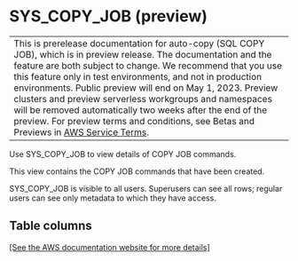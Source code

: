 # SYS\_COPY\_JOB \(preview\)<a name="SYS_COPY_JOB"></a>


|  | 
| --- |
| This is prerelease documentation for auto\-copy \(SQL COPY JOB\), which is in preview release\. The documentation and the feature are both subject to change\. We recommend that you use this feature only in test environments, and not in production environments\. Public preview will end on May 1, 2023\. Preview clusters and preview serverless workgroups and namespaces will be removed automatically two weeks after the end of the preview\. For preview terms and conditions, see Betas and Previews in [AWS Service Terms](https://aws.amazon.com/service-terms/)\.   | 

Use SYS\_COPY\_JOB to view details of COPY JOB commands\.

This view contains the COPY JOB commands that have been created\.

SYS\_COPY\_JOB is visible to all users\. Superusers can see all rows; regular users can see only metadata to which they have access\.

## Table columns<a name="SYS_COPY_JOB-table-columns"></a>

[\[See the AWS documentation website for more details\]](http://docs.aws.amazon.com/redshift/latest/dg/SYS_COPY_JOB.html)
